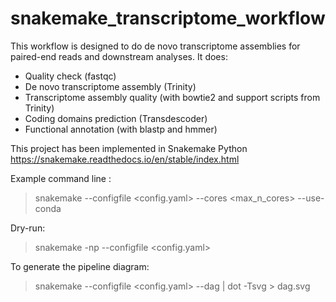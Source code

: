 # snakemake_transcriptome_workflow

This workflow is designed to do de novo transcriptome assemblies for paired-end reads and downstream analyses.
It does:
 - Quality check (fastqc)
 - De novo transcriptome assembly (Trinity)
 - Transcriptome assembly quality (with bowtie2 and support scripts from Trinity)
 - Coding domains prediction (Transdescoder)
 - Functional annotation (with blastp and hmmer)

This project has been implemented in Snakemake Python
https://snakemake.readthedocs.io/en/stable/index.html

Example command line :
> snakemake --configfile <config.yaml> --cores <max_n_cores> --use-conda

Dry-run:
> snakemake -np --configfile <config.yaml>

To generate the pipeline diagram:
> snakemake --configfile <config.yaml> --dag | dot -Tsvg > dag.svg
